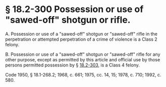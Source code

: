 # § 18.2-300 Possession or use of "sawed-off" shotgun or rifle.

<p>A. Possession or use of a "sawed-off" shotgun or "sawed-off" rifle in the perpetration or attempted perpetration of a crime of violence is a Class 2 felony.</p><p>B. Possession or use of a "sawed-off" shotgun or "sawed-off" rifle for any other purpose, except as permitted by this article and official use by those persons permitted possession by § <a href='http://law.lis.virginia.gov/vacode/18.2-303/'>18.2-303</a>, is a Class 4 felony.</p><p>Code 1950, § 18.1-268.2; 1968, c. 661; 1975, cc. 14, 15; 1978, c. 710; 1992, c. 580.</p>